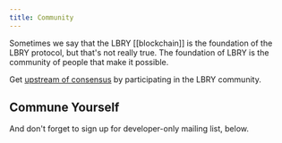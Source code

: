 ```yaml
---
title: Community
---
```


Sometimes we say that the LBRY [[blockchain]] is the foundation of the LBRY protocol, but that's not really true. The foundation of LBRY is the community of people that make it possible.

Get [upstream of consensus](https://spee.ch/d/consensus.png) by participating in the LBRY community.

## Commune Yourself

<FeatureLinks/>

<p>And don't forget to sign up for developer-only mailing list, below.</p>
